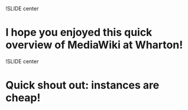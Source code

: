 !SLIDE center

# I hope you enjoyed this quick overview of MediaWiki at Wharton! #

!SLIDE center

# Quick shout out: instances are cheap! #
